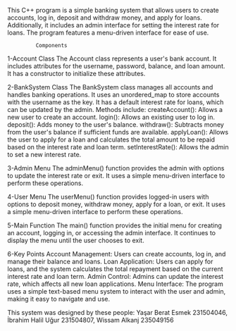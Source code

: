 This C++ program is a simple banking system that allows users to create accounts, log in, deposit and withdraw money, and apply for loans. Additionally, it includes an admin interface for setting the interest rate for loans. The program features a menu-driven interface for ease of use.

             Components

1-Account Class
The Account class represents a user's bank account.
It includes attributes for the username, password, balance, and loan amount.
It has a constructor to initialize these attributes.

2-BankSystem Class
The BankSystem class manages all accounts and handles banking operations.
It uses an unordered_map to store accounts with the username as the key.
It has a default interest rate for loans, which can be updated by the admin.
Methods include:
createAccount(): Allows a new user to create an account.
login(): Allows an existing user to log in.
deposit(): Adds money to the user's balance.
withdraw(): Subtracts money from the user's balance if sufficient funds are available.
applyLoan(): Allows the user to apply for a loan and calculates the total amount to be repaid based on the interest rate and loan term.
setInterestRate(): Allows the admin to set a new interest rate.

3-Admin Menu
The adminMenu() function provides the admin with options to update the interest rate or exit.
It uses a simple menu-driven interface to perform these operations.

4-User Menu
The userMenu() function provides logged-in users with options to deposit money, withdraw money, apply for a loan, or exit.
It uses a simple menu-driven interface to perform these operations.

5-Main Function
The main() function provides the initial menu for creating an account, logging in, or accessing the admin interface.
It continues to display the menu until the user chooses to exit.

6-Key Points
Account Management: Users can create accounts, log in, and manage their balance and loans.
Loan Application: Users can apply for loans, and the system calculates the total repayment based on the current interest rate and loan term.
Admin Control: Admins can update the interest rate, which affects all new loan applications.
Menu Interface: The program uses a simple text-based menu system to interact with the user and admin, making it easy to navigate and use.
 
This system was designed by these people: Yaşar Berat Esmek 231504046, İbrahim Halil Uğur 231504807, Wissam Alkanj 235049156
